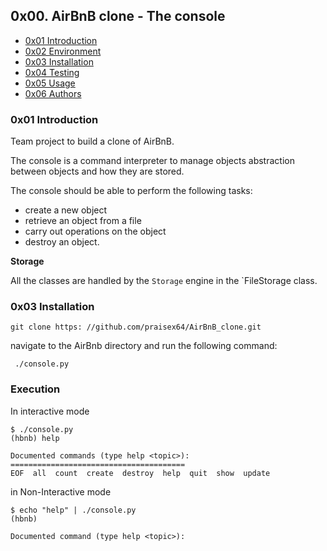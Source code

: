 ## 0x00. AirBnB clone - The console

- [0x01 Introduction](URL)
- [0x02 Environment](URL)
- [0x03 Installation]()
- [0x04 Testing](URL)
- [0x05 Usage](URL)
- [0x06 Authors](URL)

### 0x01 Introduction 

Team project to build a clone of AirBnB. 

The console is a command interpreter to manage objects abstraction between objects and how they are stored. 

The console should be able to perform the following tasks: 

 - create a new object
 - retrieve an object from a file 
 - carry out operations on the object
 - destroy an object.

 **Storage**

 All the classes are handled by the `Storage` engine in the `FileStorage class.

 ### 0x03 Installation 

 ```
 git clone https: //github.com/praisex64/AirBnB_clone.git

 ```

 navigate to the AirBnb directory and run the following command:

 ```
  ./console.py

 ```

 ### Execution 

 In interactive mode 

 ```
 $ ./console.py
 (hbnb) help

 Documented commands (type help <topic>):
 ======================================= 
 EOF  all  count  create  destroy  help  quit  show  update
 ```

 in Non-Interactive mode

 ```
 $ echo "help" | ./console.py
 (hbnb)

 Documented command (type help <topic>):
 ```



 
